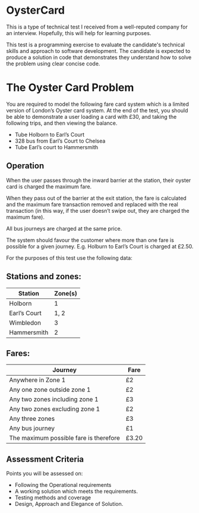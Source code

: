 # OysterCard
This is a type of technical test I received from a well-reputed company for an interview. Hopefully, this will help for learning purposes.

This test is a programming exercise to evaluate the candidate's technical skills and approach to software development. The candidate is expected to produce a solution in code that demonstrates they understand how to solve the problem using clear concise code. 
 
# The Oyster Card Problem

You are required to model the following fare card system which is a limited version of
London’s Oyster card system. At the end of the test, you should be able to demonstrate a
user loading a card with £30, and taking the following trips, and then viewing the balance.

- Tube Holborn to Earl’s Court
- 328 bus from Earl’s Court to Chelsea
- Tube Earl’s court to Hammersmith

## Operation

When the user passes through the inward barrier at the station, their oyster card is charged
the maximum fare.

When they pass out of the barrier at the exit station, the fare is calculated and the maximum
fare transaction removed and replaced with the real transaction (in this way, if the user
doesn’t swipe out, they are charged the maximum fare).

All bus journeys are charged at the same price.

The system should favour the customer where more than one fare is possible for a given
journey. E.g. Holburn to Earl’s Court is charged at £2.50.

For the purposes of this test use the following data:


## Stations and zones:

| Station  | Zone(s) |
| ------------- | ------------- |
| Holborn  | 1  |
| Earl’s Court  | 1, 2  |
| Wimbledon  | 3  |
| Hammersmith  | 2  |
 
## Fares:

| Journey  | Fare |
| ------------- | ------------- |
| Anywhere in Zone 1 | £2  |
| Any one zone outside zone 1 | £2 |
| Any two zones including zone 1 | £3 |
| Any two zones excluding zone 1 | £2 |
| Any three zones | £3 |
| Any bus journey | £1 |
| The maximum possible fare is therefore | £3.20 |


## Assessment Criteria

Points you will be assessed on:
* Following the Operational requirements
* A working solution which meets the requirements.
* Testing methods and coverage
* Design, Approach and Elegance of Solution.


